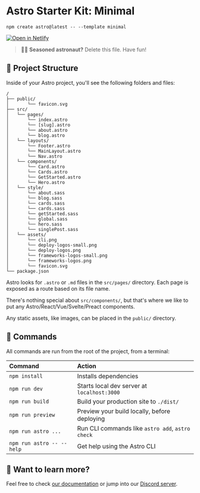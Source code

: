 # Astro Starter Kit: Minimal

```
npm create astro@latest -- --template minimal
```

[![Open in Netlify](https://upload.wikimedia.org/wikipedia/commons/b/b8/Netlify_logo.svg)](https://boisterous-medovik-57fb3b.netlify.app/)

> 🧑‍🚀 **Seasoned astronaut?** Delete this file. Have fun!

## 🚀 Project Structure

Inside of your Astro project, you'll see the following folders and files:

```
/
├── public/
│       └── favicon.svg
├── src/
│   └── pages/
│       └── index.astro
│       └── [slug].astro
│       └── about.astro
│       └── blog.astro
│   └── layouts/
│       └── Footer.astro
│       └── MainLayout.astro
│       └── Nav.astro
│   └── components/
│       └── Card.astro
│       └── Cards.astro
│       └── GetStarted.astro
│       └── Hero.astro
│   └── style/
│       └── about.sass
│       └── blog.sass
│       └── cards.sass
│       └── cards.sass
│       └── getStarted.sass
│       └── global.sass
│       └── hero.sass
│       └── singlePost.sass
│   └── assets/
│       └── cli.png
│       └── deploy-logos-small.png
│       └── deploy-logos.png
│       └── frameworks-logos-small.png
│       └── frameworks-logos.png
│       └── favicon.svg
└── package.json
```

Astro looks for `.astro` or `.md` files in the `src/pages/` directory. Each page is exposed as a route based on its file name.

There's nothing special about `src/components/`, but that's where we like to put any Astro/React/Vue/Svelte/Preact components.

Any static assets, like images, can be placed in the `public/` directory.

## 🧞 Commands

All commands are run from the root of the project, from a terminal:

| Command                   | Action                                           |
| :------------------------ | :----------------------------------------------- |
| `npm install`             | Installs dependencies                            |
| `npm run dev`             | Starts local dev server at `localhost:3000`      |
| `npm run build`           | Build your production site to `./dist/`          |
| `npm run preview`         | Preview your build locally, before deploying     |
| `npm run astro ...`       | Run CLI commands like `astro add`, `astro check` |
| `npm run astro -- --help` | Get help using the Astro CLI                     |

## 👀 Want to learn more?

Feel free to check [our documentation](https://docs.astro.build) or jump into our [Discord server](https://astro.build/chat).
